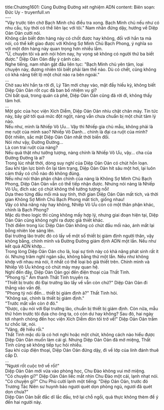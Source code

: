 title:Chương1601: Cùng Đường Đường xét nghiệm ADN
content:
Biên soạn: Đức Uy - truyenfull.vn<br>---<br>"Vậy trước tiên chờ Bạch Minh chủ điều tra xong. Bạch Minh chủ nếu như có nhu cầu, tùy thời có thể liên lạc với tôi." Nam nhân đứng dậy, hướng về Diệp Oản Oản cười nói.<br>Không cần biết đơn hàng này có chốt được hay không, đối với hắn ta mà nói, có thể kết giao được với Không Sợ Minh Chủ Bạch Phong, ý nghĩa so với một đơn hàng này quan trọng hơn nhiều lắm.<br>"Ừ, chuyện tôi và anh nói hôm nay, hy vọng sẽ không có người thứ ba biết được." Diệp Oản Oản đầy ý cảnh cáo.<br>Nghe tiếng, nam nhân gật đầu liên tục: "Bạch Minh chủ yên tâm, loại chuyện này, đương nhiên tôi biết phải làm thế nào. Dù có chết, cũng không có khả năng tiết lộ một chút nào ra bên ngoài."<br>...<br>Chờ sau khi hắn ta rời đi, Lý Tân mới chạy vào, mặt đầy hiếu kỳ, không biết Diệp Oản Oản rốt cục đã ban bố nhiệm vụ gì?<br>Chỉ bất quá, trong quán cà phê, Diệp Oản Oản cũng đã rời đi, không thấy tăm hơi.<br>...<br>Một góc của học viện Xích Diễm, Diệp Oản Oản nhíu chặt chân mày. Tin tức này, bây giờ tới quá mức đột ngột, nàng vẫn chưa chuẩn bị một chút tâm lý nào.<br>Nếu như, mình là Nhiếp Vô Ưu... Vậy thì Nhiếp gia chủ mẫu, không phải là mẹ ruột của mình sao? Nhiếp Vô Danh... chính là đại ca ruột của mình?<br>Đột nhiên, sắc mặt Diệp Oản Oản nhất thời biến đổi.<br>Nói như vậy, Đường Đường...<br>Là con trai ruột của nàng?<br>Nếu quả thật như tưởng tượng, nàng chính là Nhiếp Vô Ưu, vậy... cha của Đường Đường là ai?<br>Trong lúc nhất thời, dòng suy nghĩ của Diệp Oản Oản có chút hỗn loạn.<br>Sau khi tận lực bình ổn lại tâm trạng, Diệp Oản Oản hít sâu một hơi, lại luôn cảm thấy có chỗ nào đó không đúng.<br>Nếu như nói thân phận chân chính của nàng là Không Sợ Minh Chủ Bạch Phong, Diệp Oản Oản vẫn có thể tiếp nhận được. Nhưng nói nàng là Nhiếp Vô Ưu, đích xác có chút không thể tưởng tượng nổi!<br>Dựa theo từng đầu mối mà suy tính, thời gian Diệp Oản Oản mất tích, và thời gian Không Sợ Minh Chủ Bạch Phong mất tích, giống nhau!<br>Vậy có khả năng này hay không, Nhiếp Vô Ưu còn có một thân phận khác, chính là Bạch Phong?<br>Mặc dù theo logic thì cũng không mấy hợp lý, nhưng giai đoạn hiện tại, Diệp Oản Oản cũng không nghĩ ra được giả thiết khác.<br>Thời điểm trong lúc Diệp Oản Oản không có chút đầu mối nào, ánh mắt lại bỗng nhiên lóe sáng lên.<br>Đại trưởng lão trước đó có lấy về một số thiết bị giám định người thân, vậy không bằng, chính mình và Đường Đường giám định ADN một lần. Nếu như kết quả ADN khớp…<br>Trong lòng Diệp Oản Oản cho là, loại sự tình này có khả năng phát sinh rất ít ỏi. Nhưng trăm nghĩ ngàn sầu, không bằng thử một lần. Nếu như không khớp với nhau mà nói, ít nhất có thể loại bỏ giả thiết trên. Chính mình và Nhiếp Vô Ưu không có chút mảy may quan hệ.<br>Nghĩ đến đây, Diệp Oản Oản gọi đến điện thoại của Thất Tinh.<br>"Phong tỷ." Âm thanh Thất Tinh truyền ra.<br>"Thiết bị trước đó Đại trưởng lão lấy về vẫn còn chứ?" Diệp Oản Oản đi thẳng vào vấn đề.<br>"Phong tỷ nói đến… thiết bị giám định à?" Thất Tinh hỏi.<br>"Không sai, chính là thiết bị giám định."<br>"Trước mắt vẫn còn ở đó."<br>"Được, cậu nói với Đại trưởng lão, chuẩn bị thiết bị giám định. Còn nữa, mẫu thử hôm trước tôi đưa cho ông ta, có còn dư hay không? Sau đó, hai ngày tới nhanh chóng đến học viện Xích Diễm đón tôi trở về!" Diệp Oản Oản trầm tư chốc lát, nói.<br>"Vâng, đệ hiểu rồi."<br>Thất Tinh mặc dù là có hơi nghi hoặc một chút, không cách nào hiểu được Diệp Oản Oản muốn làm cái gì. Nhưng Diệp Oản Oản đã mở miệng, Thất Tinh cũng sẽ không tiếp tục hỏi nhiều.<br>Sau khi cúp điện thoại, Diệp Oản Oản đứng dậy, đi về lớp của lính đánh thuê cấp D.<br>...<br>"Ngươi rốt cuộc trở về rồi!"<br>Diệp Oản Oản mới vừa vào phòng học, Chu Đào không vui mở miệng.<br>"Có chuyện gì?" Diệp Oản Oản liếc mắt nhìn Chu Đào một cái, lạnh nhạt nói.<br>"Có chuyện gì?" Chu Phù cười lạnh một tiếng: "Diệp Oản Oản, trước đó Trương Tác Niên sư huynh bảo ngươi quét dọn phòng ngủ, ngươi đã quét dọn chưa?"<br>Diệp Oản Oản bất đắc dĩ lắc đầu, trở lại chỗ ngồi, quả thực không thèm để ý đến hai người này.